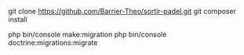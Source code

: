git clone https://github.com/Barrier-Theo/sortir-padel.git
git composer install


php bin/console make:migration
php bin/console doctrine:migrations:migrate
